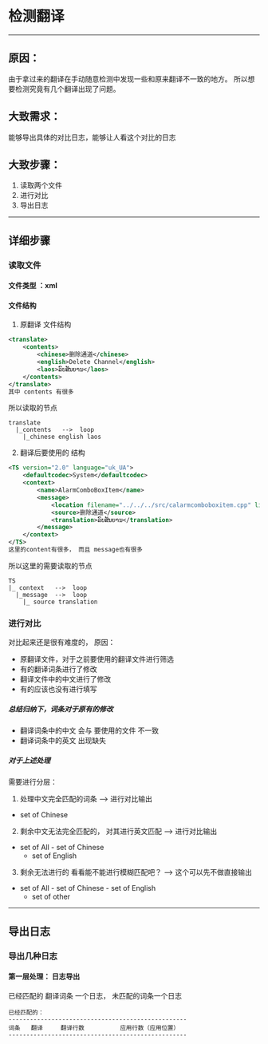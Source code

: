 # 检测翻译
---
## 原因：
由于拿过来的翻译在手动随意检测中发现一些和原来翻译不一致的地方。
所以想要检测究竟有几个翻译出现了问题。

## 大致需求：
能够导出具体的对比日志，能够让人看这个对比的日志

## 大致步骤：
1. 读取两个文件
2. 进行对比
3. 导出日志

---
## 详细步骤
### 读取文件
#### 文件类型 ：xml
#### 文件结构
1. 原翻译 文件结构
```xml
<translate>
	<contents>
		<chinese>删除通道</chinese>
		<english>Delete Channel</english>
		<laos>ລົບສັນຍານ</laos>
	</contents>
</translate>
其中 contents 有很多
```
所以读取的节点
```
translate
  |_contents   -->  loop
    |_chinese english laos
```

2. 翻译后要使用的 结构
```xml
<TS version="2.0" language="uk_UA">
	<defaultcodec>System</defaultcodec>
	<context>
		<name>AlarmComboBoxItem</name>
		<message>
			<location filename="../../../src/calarmcomboboxitem.cpp" line="24"/>
			<source>删除通道</source>
			<translation>ລົບສັນຍານ</translation>
		</message>
	</context>
</TS>
这里的content有很多， 而且 message也有很多
```
所以这里的需要读取的节点
```
TS
|_ context   -->  loop
  |_message  -->  loop
    |_ source translation
```

### 进行对比
对比起来还是很有难度的， 原因：
* 原翻译文件，对于之前要使用的翻译文件进行筛选
* 有的翻译词条进行了修改
* 翻译文件中的中文进行了修改
* 有的应该也没有进行填写

##### 总结归纳下，词条对于原有的修改
* 翻译词条中的中文 会与 要使用的文件 不一致
* 翻译词条中的英文 出现缺失

##### 对于上述处理
需要进行分层：
1. 处理中文完全匹配的词条  --> 进行对比输出  
  * set of Chinese
2. 剩余中文无法完全匹配的，  对其进行英文匹配  --> 进行对比输出
  * set of All - set of Chinese
    * set of English
3. 剩余无法进行的 看看能不能进行模糊匹配吧？ --> 这个可以先不做直接输出
  * set of All - set of Chinese - set of English
    * set of other

---
## 导出日志
### 导出几种日志
#### 第一层处理： 日志导出
已经匹配的 翻译词条 一个日志， 未匹配的词条一个日志
```
已经匹配的：
--------------------------------------------------
词条   翻译     翻译行数          应用行数（应用位置）
--------------------------------------------------
```
